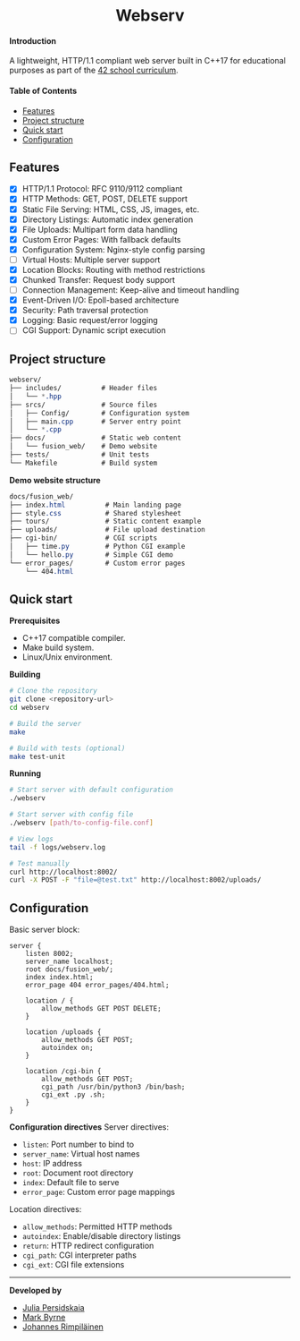<div align="center">
<h1>Webserv</h1>
</div>

#### Introduction
A lightweight, HTTP/1.1 compliant web server built in C++17 for educational purposes as part of the [42 school curriculum](https://www.hive.fi/en/).

#### Table of Contents
- [Features](#features)
- [Project structure](#project-structure)
- [Quick start](#quick-start)
- [Configuration](#configuration)

## Features

- [x] HTTP/1.1 Protocol: RFC 9110/9112 compliant
- [x] HTTP Methods: GET, POST, DELETE support
- [x] Static File Serving: HTML, CSS, JS, images, etc.
- [x] Directory Listings: Automatic index generation
- [x] File Uploads: Multipart form data handling
- [x] Custom Error Pages: With fallback defaults
- [x] Configuration System: Nginx-style config parsing
- [ ] Virtual Hosts: Multiple server support
- [x] Location Blocks: Routing with method restrictions
- [x] Chunked Transfer: Request body support
- [ ] Connection Management: Keep-alive and timeout handling
- [x] Event-Driven I/O: Epoll-based architecture
- [x] Security: Path traversal protection
- [x] Logging: Basic request/error logging
- [ ] CGI Support: Dynamic script execution

## Project structure
```css
webserv/
├── includes/          # Header files
│   └── *.hpp
├── srcs/              # Source files
│   ├── Config/        # Configuration system
│   ├── main.cpp       # Server entry point
│   └── *.cpp
├── docs/              # Static web content
│   └── fusion_web/    # Demo website
├── tests/             # Unit tests
└── Makefile           # Build system
```
**Demo website structure**
```css
docs/fusion_web/
├── index.html          # Main landing page
├── style.css           # Shared stylesheet
├── tours/              # Static content example
├── uploads/            # File upload destination
├── cgi-bin/            # CGI scripts
│   ├── time.py         # Python CGI example
│   └── hello.py        # Simple CGI demo
└── error_pages/        # Custom error pages
    └── 404.html
```

## Quick start
**Prerequisites**
- C++17 compatible compiler.
- Make build system.
- Linux/Unix environment.

**Building**
```bash
# Clone the repository
git clone <repository-url>
cd webserv

# Build the server
make

# Build with tests (optional)
make test-unit
```

**Running**
```bash
# Start server with default configuration
./webserv

# Start server with config file
./webserv [path/to-config-file.conf]

# View logs
tail -f logs/webserv.log

# Test manually
curl http://localhost:8002/
curl -X POST -F "file=@test.txt" http://localhost:8002/uploads/
```

## Configuration
Basic server block:
```nginx
server {
    listen 8002;
    server_name localhost;
    root docs/fusion_web/;
    index index.html;
    error_page 404 error_pages/404.html;

    location / {
        allow_methods GET POST DELETE;
    }

    location /uploads {
        allow_methods GET POST;
        autoindex on;
    }

    location /cgi-bin {
        allow_methods GET POST;
        cgi_path /usr/bin/python3 /bin/bash;
        cgi_ext .py .sh;
    }
}
```
**Configuration directives**
Server directives:
* `listen`: Port number to bind to
* `server_name`: Virtual host names
* `host`: IP address
* `root`: Document root directory
* `index`: Default file to serve
* `error_page`: Custom error page mappings

Location directives:
* `allow_methods`: Permitted HTTP methods
* `autoindex`: Enable/disable directory listings
* `return`: HTTP redirect configuration
* `cgi_path`: CGI interpreter paths
* `cgi_ext`: CGI file extensions

________
**Developed by**
- [Julia Persidskaia](https://www.linkedin.com/in/iuliia-persidskaia/)
- [Mark Byrne](https://github.com/Mark-Byrne-Codes)
- [Johannes Rimpiläinen](https://github.com/Tonttu84)
